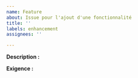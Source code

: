```yaml
---
name: Feature
about: Issue pour l'ajout d'une fonctionnalité
title: ''
labels: enhancement
assignees: ''

---
```


**Description :**

**Exigence :**
